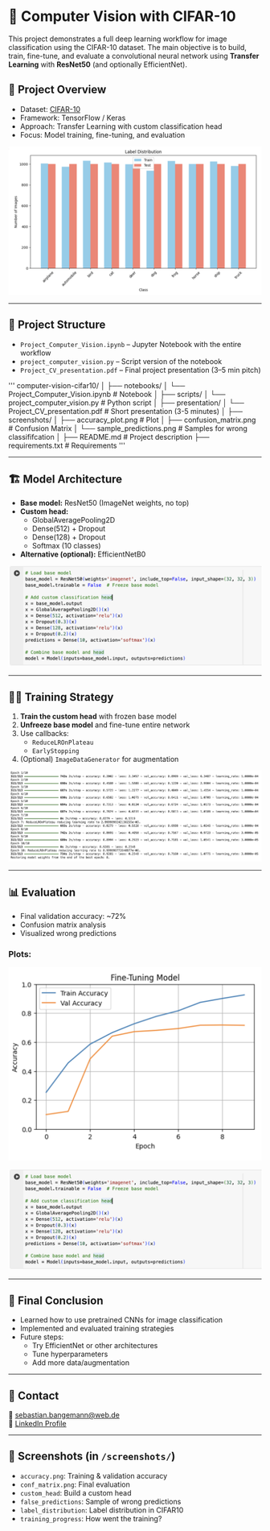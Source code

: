 # 🧠 Computer Vision with CIFAR-10

This project demonstrates a full deep learning workflow for image classification using the CIFAR-10 dataset. The main objective is to build, train, fine-tune, and evaluate a convolutional neural network using **Transfer Learning** with **ResNet50** (and optionally EfficientNet).

## 🎯 Project Overview

- Dataset: [CIFAR-10](https://www.cs.toronto.edu/~kriz/cifar.html)
- Framework: TensorFlow / Keras
- Approach: Transfer Learning with custom classification head
- Focus: Model training, fine-tuning, and evaluation

![Label distribution](screenshots/label_distribution.png)

---

## 📂 Project Structure

- `Project_Computer_Vision.ipynb` – Jupyter Notebook with the entire workflow
- `project_computer_vision.py` – Script version of the notebook
- `Project_CV_presentation.pdf` – Final project presentation (3–5 min pitch)

'''
computer-vision-cifar10/
│
├── notebooks/
│   └── Project_Computer_Vision.ipynb          # Notebook
│
├── scripts/
│   └── project_computer_vision.py             # Python script
│
├── presentation/
│   └── Project_CV_presentation.pdf            # Short presentation (3-5 minutes)
│
├── screenshots/
│   ├── accuracy_plot.png                      # Plot
│   ├── confusion_matrix.png                   # Confusion Matrix
│   └── sample_predictions.png                 # Samples for wrong classififcation
│
├── README.md                                  # Project description
├── requirements.txt                           # Requirements
'''

---

## 🏗️ Model Architecture

- **Base model:** ResNet50 (ImageNet weights, no top)
- **Custom head:**
  - GlobalAveragePooling2D
  - Dense(512) + Dropout
  - Dense(128) + Dropout
  - Softmax (10 classes)
- **Alternative (optional):** EfficientNetB0

![Custom Head](screenshots/custom_head.png)

---

## 🏋️‍♂️ Training Strategy

1. **Train the custom head** with frozen base model
2. **Unfreeze base model** and fine-tune entire network
3. Use callbacks:
   - `ReduceLROnPlateau`
   - `EarlyStopping`
4. (Optional) `ImageDataGenerator` for augmentation

![Training Progress](screenshots/training_progress.png)

---

## 📊 Evaluation

- Final validation accuracy: ~72%
- Confusion matrix analysis
- Visualized wrong predictions 

### Plots:
![Accuracy curve](screenshots/accuracy.png)

![Confusion matrix](screenshots/custom_head.png)

---

## 📝 Final Conclusion

- Learned how to use pretrained CNNs for image classification
- Implemented and evaluated training strategies
- Future steps:
  - Try EfficientNet or other architectures
  - Tune hyperparameters
  - Add more data/augmentation

---

## 🔗 Contact

📧 [sebastian.bangemann@web.de](mailto:sebastian.bangemann@web.de)  
🔗 [LinkedIn Profile](https://www.linkedin.com/in/sebastian-bangemann)

---

## 📸 Screenshots (in `/screenshots/`)

- `accuracy.png`: Training & validation accuracy
- `conf_matrix.png`: Final evaluation
- `custom_head`: Build a custom head
- `false_predictions`: Sample of wrong predictions
- `label_distribution`: Label distribution in CIFAR10
- `training_progress`: How went the training?